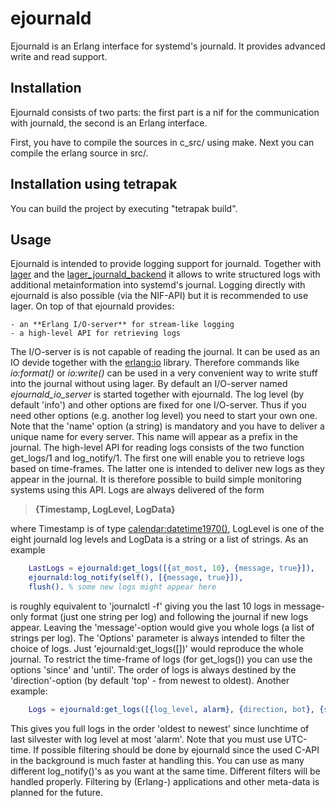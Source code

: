 ejournald
=========

Ejournald is an Erlang interface for systemd's journald. It provides advanced write and read support.

Installation
------------

Ejournald consists of two parts: the first part is a nif for the communication with journald, the second is an Erlang interface.

First, you have to compile the sources in c_src/ using make. Next you can compile the erlang source in src/. 

Installation using tetrapak
--------------------------
You can build the project by executing "tetrapak build". 

Usage
-----

Ejournald is intended to provide logging support for journald. Together with [lager](https://github.com/basho/lager) and the [lager_journald_backend](https://github.com/travelping/lager_journald_backend) it allows to write structured logs with additional metainformation into systemd's journal. Logging directly with ejournald is also possible (via the NIF-API) but it is recommended to use lager. On top of that ejournald provides:

    - an **Erlang I/O-server** for stream-like logging
    - a high-level API for retrieving logs 

The I/O-server is is not capable of reading the journal. It can be used as an IO devide together with the [erlang:io](http://erlang.org/doc/man/io.html) library. Therefore commands like *io:format()* or *io:write()* can be used in a very convenient way to write stuff into the journal without using lager. By default an I/O-server named *ejournald_io_server* is started together with ejournald. The log level (by default 'info') and other options are fixed for one I/O-server. Thus if you need other options (e.g. another log level) you need to start your own one. Note that the 'name' option (a string) is mandatory and you have to deliver a unique name for every server. This name will appear as a prefix in the journal.
The high-level API for reading logs consists of the two function get_logs/1 and log_notify/1. The first one will enable you to retrieve logs based on time-frames. The latter one is intended to deliver new logs as they appear in the journal. It is therefore possible to build simple monitoring systems using this API. Logs are always delivered of the form

> **{Timestamp, LogLevel, LogData}**

where Timestamp is of type [calendar:datetime1970()](http://www.erlang.org/doc/man/calendar.html#type-datetime1970), LogLevel is one of the eight journald log levels and LogData is a string or a list of strings. As an example 

```erlang
    LastLogs = ejournald:get_logs([{at_most, 10}, {message, true}]),
    ejournald:log_notify(self(), [{message, true}]),
    flush(). % some new logs might appear here 
```

is roughly equivalent to 'journalctl -f' giving you the last 10 logs in message-only format (just one string per log) and following the journal if new logs appear. Leaving the 'message'-option would give you whole logs (a list of strings per log). The 'Options' parameter is always intended to filter the choice of logs. Just 'ejournald:get_logs([])' would reproduce the whole journal. To restrict the time-frame of logs (for get_logs()) you can use the options 'since' and 'until'. The order of logs is always destined by the 'direction'-option (by default 'top' - from newest to oldest). Another example:

```erlang
    Logs = ejournald:get_logs([{log_level, alarm}, {direction, bot}, {since, {{2013,12,31},{12,0,0}} }]).
```

This gives you full logs in the order 'oldest to newest' since lunchtime of last silvester with log level at most 'alarm'. Note that you must use UTC-time. If possible filtering should be done by ejournald since the used C-API in the background is much faster at handling this. You can use as many different log_notify()'s as you want at the same time. Different filters will be handled properly. Filtering by (Erlang-) applications and other meta-data is planned for the future.
